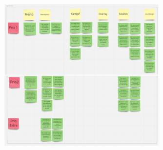 ![image](uploads/edd7fba5044804a5f17b590d76a1e28a/image.png)
![image](uploads/c0f5725d2b887b3bad54a029166640fa/image.png)